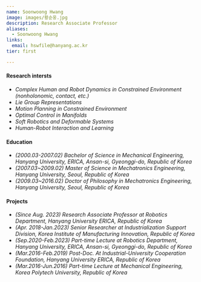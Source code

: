 ```yaml
---
name: Soonwoong Hwang
image: images/황순웅.jpg
description: Research Associate Professor
aliases:
  - Soonwoong Hwang
links:
  email: hswfile@hanyang.ac.kr
tier: first

---
```

#### **Research intersts** 
- *Complex Human and Robot Dynamics in Constrained Environment (nonholonomic, contact, etc.)*
- *Lie Group Representations*
- *Motion Planning in Constrained Environment*
- *Optimal Control in Manifolds*
- *Soft Robotics and Deformable Systems*
- *Human-Robot Interaction and Learning*


#### **Education**
- *(2000.03-2007.02) Bachelor of Science in Mechanical Engineering, Hanyang University, ERICA, Ansan-si, Gyeonggi-do, Republic of Korea*
- *(2007.03~2009.02) Master of Science in Mechatronics Engineering, Hanyang University, Seoul, Republic of Korea*
- *(2009.03~2016.02) Doctor of Philosophy in Mechatronics Engineering, Hanyang University, Seoul, Republic of Korea*

#### **Projects**
- *(Since Aug. 2023) Research Associate Professor at Robotics Department, Hanyang University ERICA, Republic of Korea*
- *(Apr. 2018-Jan.2023) Senior Researcher at Industrialization Support Division, Korea Institute of Manufacturing Innovation, Republic of Korea*
- *(Sep.2020-Feb.2023) Part-time Lecture at Robotics Department, Hanyang University, ERICA, Ansan-si, Gyeonggi-do, Republic of Korea*
- *(Mar.2016-Feb.2019) Post-Doc. At Industrial-University Cooperation Foundation, Hanyang University ERICA, Republic of Korea*
- *(Mar.2016-Jun.2016) Part-time Lecture at Mechanical Engineering, Korea Polytech University, Republic of Korea*
   
  